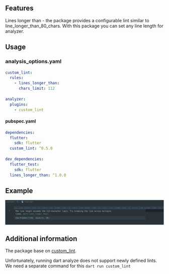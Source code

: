 ## Features

Lines longer than - the package provides a configurable lint similar to line_longer_than_80_chars. 
With this package you can set any line length for analyzer.

## Usage

### analysis_options.yaml

```yaml
custom_lint:
  rules:
    - lines_longer_than:
      chars_limit: 112

analyzer:
  plugins:
    - custom_lint
```

#### pubspec.yaml

```yaml
dependencies:
  flutter:
    sdk: flutter
  custom_lint: ^0.5.0

dev_dependencies:
  flutter_test:
    sdk: flutter
  lines_longer_than: ^1.0.0

```
## Example

<div align="center">
<img width="600" 
src="./readme_assets/line_longer_than_112.png" 
alt="screenshot of our line_longer_than custom lint in the IDE">
</div>

## Additional information

The package base on [custom_lint](https://pub.dev/packages/custom_lint).


Unfortunately, running dart analyze does not support newly defined lints. We need a separate command for this ```dart run custom_lint```



